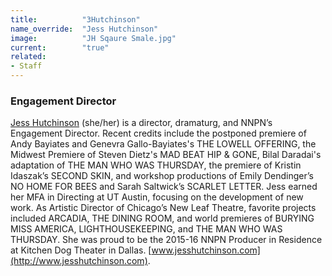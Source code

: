 ```yaml
---
title:          "3Hutchinson"
name_override:  "Jess Hutchinson"
image:          "JH Sqaure Smale.jpg"
current:        "true"
related:
- Staff
---
```


### Engagement Director

[Jess Hutchinson](http://newplayexchange.org/users/311/jess-hutchinson) (she/her) is a director, dramaturg, and NNPN’s Engagement Director. Recent credits include the postponed premiere of Andy Bayiates and Genevra Gallo-Bayiates's THE LOWELL OFFERING, the Midwest Premiere of Steven Dietz's MAD BEAT HIP & GONE, Bilal Daradai's adaptation of THE MAN WHO WAS THURSDAY, the premiere of Kristin Idaszak’s SECOND SKIN, and workshop productions of Emily Dendinger’s NO HOME FOR BEES and Sarah Saltwick’s SCARLET LETTER. Jess earned her MFA in Directing at UT Austin, focusing on the development of new work. As Artistic Director of Chicago’s New Leaf Theatre, favorite projects included ARCADIA, THE DINING ROOM, and world premieres of BURYING MISS AMERICA, LIGHTHOUSEKEEPING, and THE MAN WHO WAS THURSDAY. She was proud to be the 2015-16 NNPN Producer in Residence at Kitchen Dog Theater in Dallas. [www.jesshutchinson.com](http://www.jesshutchinson.com).

